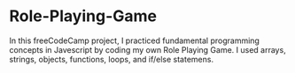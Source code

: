 # Role-Playing-Game
In this freeCodeCamp project, I practiced fundamental programming concepts in Javescript by coding my own Role Playing Game. I used arrays, strings, objects, functions, loops, and if/else statemens.
